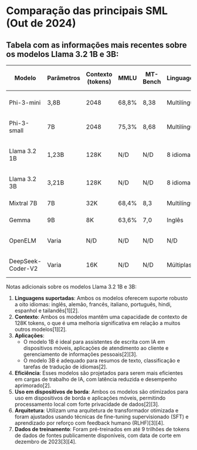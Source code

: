 # Comparação das principais SML (Out de 2024)

## Tabela com as informações mais recentes sobre os modelos Llama 3.2 1B e 3B:

| Modelo | Parâmetros | Contexto (tokens) | MMLU | MT-Bench | Linguagens | Licença | Uso Local | Preço estimado (1M/t)* | Principais Aplicações |
|--------|------------|-------------------|------|----------|------------|---------|-----------|----------------------|----------------------|
| Phi-3-mini | 3,8B | 2048 | 68,8% | 8,38 | Multilíngue | Proprietária (Microsoft) | Sim | $0.1* | Linguagem, código, matemática |
| Phi-3-small | 7B | 2048 | 75,3% | 8,68 | Multilíngue | Proprietária (Microsoft) | Sim | $0.30* | Tarefas de linguagem complexas |
| Llama 3.2 1B | 1,23B | 128K | N/D | N/D | 8 idiomas | Apache 2.0 | Sim | $0.02* | Diálogo multilíngue, recuperação e resumo[1][3] |
| Llama 3.2 3B | 3,21B | 128K | N/D | N/D | 8 idiomas | Apache 2.0 | Sim | $0.05* | Resumos, classificação, tradução[2] |
| Mixtral 7B | 7B | 32K | 68,4% | 8,3 | Multilíngue | Apache 2.0 | Sim | $0.5* | Tarefas gerais, codificação |
| Gemma | 9B | 8K | 63,6% | 7,0 | Inglês | Apache 2.0 | Sim | $0.06* | IA responsável, tarefas gerais |
| OpenELM | Varia | N/D | N/D | N/D | N/D | Apache 2.0 | Sim | Gratuito** | Processamento em dispositivos de borda |
| DeepSeek-Coder-V2 | Varia | 16K | N/D | N/D | Múltiplas | Apache 2.0 | Sim | Gratuito** | Geração e compreensão de código |

Notas adicionais sobre os modelos Llama 3.2 1B e 3B:

1. **Linguagens suportadas**: Ambos os modelos oferecem suporte robusto a oito idiomas: inglês, alemão, francês, italiano, português, hindi, espanhol e tailandês[1][2].
2. **Contexto**: Ambos os modelos mantêm uma capacidade de contexto de 128K tokens, o que é uma melhoria significativa em relação a muitos outros modelos[1][2].
3. **Aplicações**: 
   - O modelo 1B é ideal para assistentes de escrita com IA em dispositivos móveis, aplicações de atendimento ao cliente e gerenciamento de informações pessoais[2][3].
   - O modelo 3B é adequado para resumos de texto, classificação e tarefas de tradução de idiomas[2].
4. **Eficiência**: Esses modelos são projetados para serem mais eficientes em cargas de trabalho de IA, com latência reduzida e desempenho aprimorado[2].
5. **Uso em dispositivos de borda**: Ambos os modelos são otimizados para uso em dispositivos de borda e aplicações móveis, permitindo processamento local com forte privacidade de dados[2][3].
6. **Arquitetura**: Utilizam uma arquitetura de transformador otimizada e foram ajustados usando técnicas de fine-tuning supervisionado (SFT) e aprendizado por reforço com feedback humano (RLHF)[3][4].
7. **Dados de treinamento**: Foram pré-treinados em até 9 trilhões de tokens de dados de fontes publicamente disponíveis, com data de corte em dezembro de 2023[3][4].
